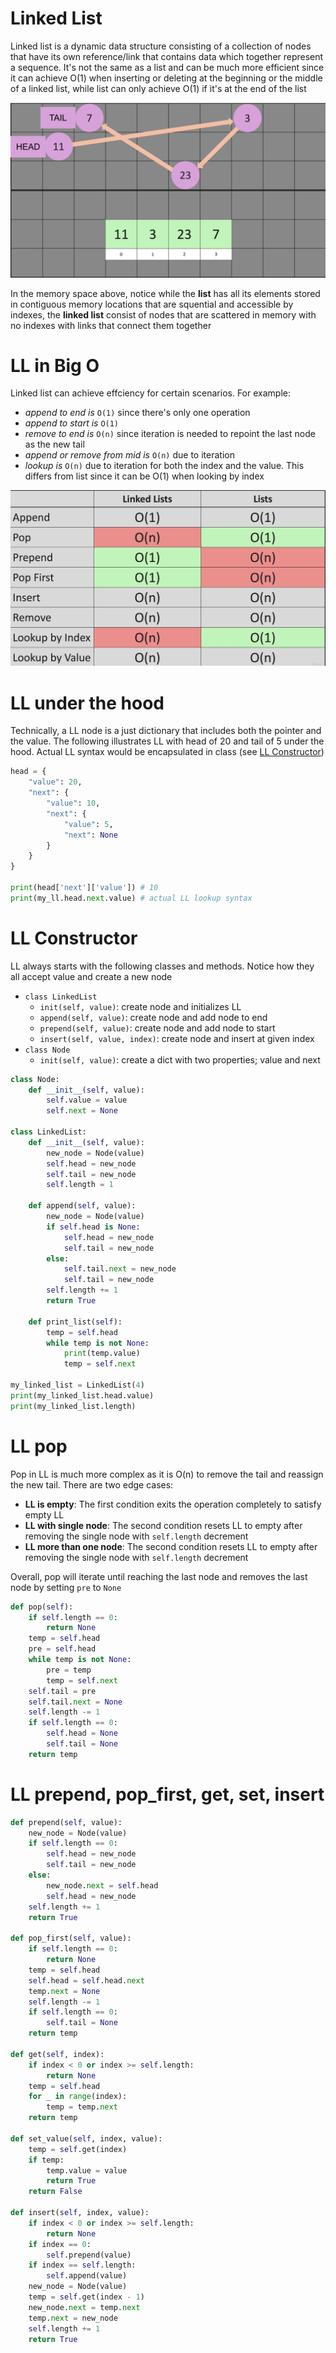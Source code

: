 # Linked List

Linked list is a dynamic data structure consisting of a collection of nodes that have its own reference/link that contains data which together represent a sequence. It's not the same as a list and can be much more efficient since it can achieve O(1) when inserting or deleting at the beginning or the middle of a linked list, while list can only achieve O(1) if it's at the end of the list

![linkedlist_v_list](./linkedlist_v_list.png)

In the memory space above, notice while the **list** has all its elements stored in contiguous memory locations that are squential and accessible by indexes, the **linked list** consist of nodes that are scattered in memory with no indexes with links that connect them together

# LL in Big O

Linked list can achieve effciency for certain scenarios. For example:

- _append to end is_ `O(1)` since there's only one operation
- _append to start is_ `O(1)`
- _remove to end is_ `O(n)` since iteration is needed to repoint the last node as the new tail
- _append or remove from mid is_ `O(n)` due to iteration
- _lookup is_ `O(n)` due to iteration for both the index and the value. This differs from list since it can be O(1) when looking by index

![Big O in Linked List](./linkedlist_big_o.png)

# LL under the hood

Technically, a LL node is a just dictionary that includes both the pointer and the value. The following illustrates LL with head of 20 and tail of 5 under the hood. Actual LL syntax would be encapsulated in class (see [LL Constructor](#ll-constructor))

```python
head = {
    "value": 20,
    "next": {
        "value": 10,
        "next": {
            "value": 5,
            "next": None
        }
    }
}

print(head['next']['value']) # 10
print(my_ll.head.next.value) # actual LL lookup syntax
```

# LL Constructor

LL always starts with the following classes and methods. Notice how they all accept value and create a new node

- `class LinkedList`
  - `init(self, value)`: create node and initializes LL
  - `append(self, value)`: create node and add node to end
  - `prepend(self, value)`: create node and add node to start
  - `insert(self, value, index)`: create node and insert at given index
- `class Node`
  - `init(self, value)`: create a dict with two properties; value and next

```python
class Node:
    def __init__(self, value):
        self.value = value
        self.next = None

class LinkedList:
    def __init__(self, value):
        new_node = Node(value)
        self.head = new_node
        self.tail = new_node
        self.length = 1

    def append(self, value):
        new_node = Node(value)
        if self.head is None:
            self.head = new_node
            self.tail = new_node
        else:
            self.tail.next = new_node
            self.tail = new_node
        self.length += 1
        return True

    def print_list(self):
        temp = self.head
        while temp is not None:
            print(temp.value)
            temp = self.next

my_linked_list = LinkedList(4)
print(my_linked_list.head.value)
print(my_linked_list.length)
```

# LL pop

Pop in LL is much more complex as it is O(n) to remove the tail and reassign the new tail. There are two edge cases:

- **LL is empty**: The first condition exits the operation completely to satisfy empty LL
- **LL with single node**: The second condition resets LL to empty after removing the single node with `self.length` decrement
- **LL more than one node**: The second condition resets LL to empty after removing the single node with `self.length` decrement

Overall, pop will iterate until reaching the last node and removes the last node by setting `pre` to `None`

```python
def pop(self):
    if self.length == 0:
        return None
    temp = self.head
    pre = self.head
    while temp is not None:
        pre = temp
        temp = self.next
    self.tail = pre
    self.tail.next = None
    self.length -= 1
    if self.length == 0:
        self.head = None
        self.tail = None
    return temp
```

# LL prepend, pop_first, get, set, insert

```python
def prepend(self, value):
    new_node = Node(value)
    if self.length == 0:
        self.head = new_node
        self.tail = new_node
    else:
        new_node.next = self.head
        self.head = new_node
    self.length += 1
    return True

def pop_first(self, value):
    if self.length == 0:
        return None
    temp = self.head
    self.head = self.head.next
    temp.next = None
    self.length -= 1
    if self.length == 0:
        self.tail = None
    return temp

def get(self, index):
    if index < 0 or index >= self.length:
        return None
    temp = self.head
    for _ in range(index):
        temp = temp.next
    return temp

def set_value(self, index, value):
    temp = self.get(index)
    if temp:
        temp.value = value
        return True
    return False

def insert(self, index, value):
    if index < 0 or index >= self.length:
        return None
    if index == 0:
        self.prepend(value)
    if index == self.length:
        self.append(value)
    new_node = Node(value)
    temp = self.get(index - 1)
    new_node.next = temp.next
    temp.next = new_node
    self.length += 1
    return True
```
